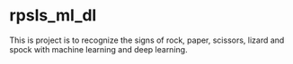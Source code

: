 # rpsls_ml_dl
This is project is to recognize the signs of rock, paper, scissors, lizard and spock with machine learning and deep learning.
